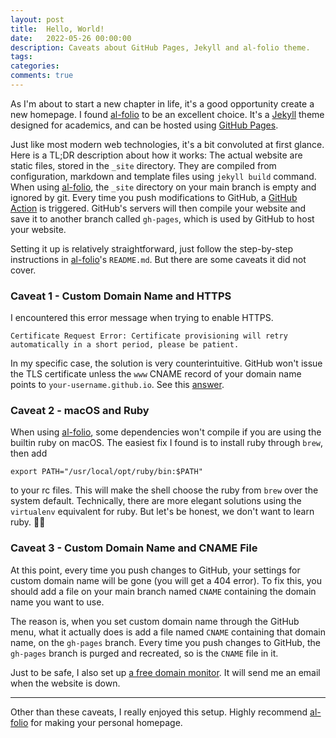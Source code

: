 ```yaml
---
layout: post
title:  Hello, World!
date:   2022-05-26 00:00:00
description: Caveats about GitHub Pages, Jekyll and al-folio theme.
tags:
categories:
comments: true
---
```




As I'm about to start a new chapter in life, it's a good opportunity create a new homepage. I found [al-folio](https://github.com/alshedivat/al-folio) to be an excellent choice. It's a [Jekyll](https://jekyllrb.com/) theme designed for academics, and can be hosted using [GitHub Pages](https://pages.github.com/).



Just like most modern web technologies, it's a bit convoluted at first glance. Here is a TL;DR description about how it works: The actual website are static files, stored in the `_site` directory. They are compiled from configuration, markdown and template files using `jekyll build` command. When using [al-folio](https://github.com/alshedivat/al-folio), the `_site` directory on your main branch is empty and ignored by git. Every time you push modifications to GitHub, a [GitHub Action](https://github.com/features/actions) is triggered. GitHub's servers will then compile your website and save it to another branch called `gh-pages`, which is used by GitHub to host your website.



Setting it up is relatively straightforward, just follow the step-by-step instructions in [al-folio](https://github.com/alshedivat/al-folio)'s `README.md`. But there are some caveats it did not cover.



### Caveat 1 - Custom Domain Name and HTTPS

I encountered this error message when trying to enable HTTPS.

```
Certificate Request Error: Certificate provisioning will retry automatically in a short period, please be patient.
```

In my specific case, the solution is very counterintuitive. GitHub won't issue the TLS certificate unless the `www` CNAME record of your domain name points to `your-username.github.io`.  See this [answer](https://github.community/t/certificate-request-error-is-persistent-tls-certificate-cant-be-provisioned/11008/17).



### Caveat 2 - macOS and Ruby

When using [al-folio](https://github.com/alshedivat/al-folio), some dependencies won't compile if you are using the builtin ruby on macOS. The easiest fix I found is to install ruby through `brew`, then add

```shell
export PATH="/usr/local/opt/ruby/bin:$PATH"
```

to your rc files. This will make the shell choose the ruby from `brew` over the system default. Technically, there are more elegant solutions using the `virtualenv` equivalent for ruby. But let's be honest, we don't want to learn ruby. :man_shrugging:



### Caveat 3 - Custom Domain Name and CNAME File

At this point, every time you push changes to GitHub, your settings for custom domain name will be gone (you will get a 404 error). To fix this, you should add a file on your main branch named `CNAME` containing the domain name you want to use.



The reason is, when you set custom domain name through the GitHub menu, what it actually does is add a file named `CNAME` containing that domain name, on the `gh-pages` branch. Every time you push changes to GitHub, the `gh-pages` branch is purged and recreated, so is the `CNAME` file in it.



Just to be safe, I also set up [a free domain monitor](https://www.checklyhq.com/). It will send me an email when the website is down.



---



Other than these caveats, I really enjoyed this setup. Highly recommend [al-folio](https://github.com/alshedivat/al-folio) for making your personal homepage.